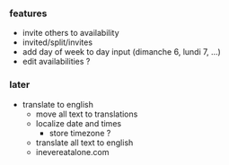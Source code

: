 ### features

- invite others to availability
- invited/split/invites
- add day of week to day input (dimanche 6, lundi 7, ...)
- edit availabilities ?

### later

- translate to english
  - move all text to translations
  - localize date and times
    - store timezone ?
  - translate all text to english
  - inevereatalone.com
